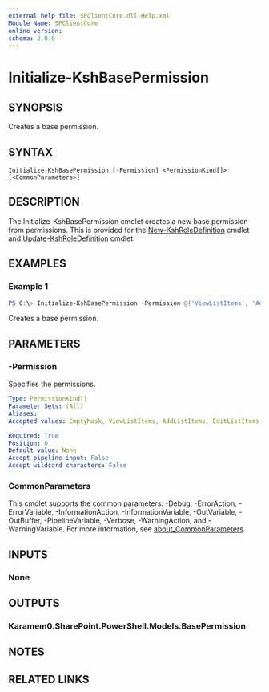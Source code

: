 ```yaml
---
external help file: SPClientCore.dll-Help.xml
Module Name: SPClientCore
online version:
schema: 2.0.0
---
```


# Initialize-KshBasePermission

## SYNOPSIS
Creates a base permission.

## SYNTAX

```
Initialize-KshBasePermission [-Permission] <PermissionKind[]> [<CommonParameters>]
```

## DESCRIPTION
The Initialize-KshBasePermission cmdlet creates a new base permission from permissions.
This is provided for the [New-KshRoleDefinition](New-KshRoleDefinition.md) cmdlet and [Update-KshRoleDefinition](Update-KshRoleDefinition.md) cmdlet.

## EXAMPLES

### Example 1
```powershell
PS C:\> Initialize-KshBasePermission -Permission @('ViewListItems', 'AddListItems', 'EditListItems', 'DeleteListItems')
```

Creates a base permission.

## PARAMETERS

### -Permission
Specifies the permissions.

```yaml
Type: PermissionKind[]
Parameter Sets: (All)
Aliases:
Accepted values: EmptyMask, ViewListItems, AddListItems, EditListItems, DeleteListItems, ApproveItems, OpenItems, ViewVersions, DeleteVersions, CancelCheckout, ManagePersonalViews, ManageLists, ViewFormPages, AnonymousSearchAccessList, Open, ViewPages, AddAndCustomizePages, ApplyThemeAndBorder, ApplyStyleSheets, ViewUsageData, CreateSSCSite, ManageSubwebs, CreateGroups, ManagePermissions, BrowseDirectories, BrowseUserInfo, AddDelPrivateWebParts, UpdatePersonalWebParts, ManageWeb, AnonymousSearchAccessWebLists, UseClientIntegration, UseRemoteAPIs, ManageAlerts, CreateAlerts, EditMyUserInfo, EnumeratePermissions, FullMask

Required: True
Position: 0
Default value: None
Accept pipeline input: False
Accept wildcard characters: False
```

### CommonParameters
This cmdlet supports the common parameters: -Debug, -ErrorAction, -ErrorVariable, -InformationAction, -InformationVariable, -OutVariable, -OutBuffer, -PipelineVariable, -Verbose, -WarningAction, and -WarningVariable. For more information, see [about_CommonParameters](http://go.microsoft.com/fwlink/?LinkID=113216).

## INPUTS

### None

## OUTPUTS

### Karamem0.SharePoint.PowerShell.Models.BasePermission

## NOTES

## RELATED LINKS
